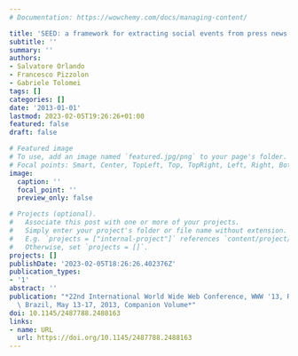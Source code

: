 ```yaml
---
# Documentation: https://wowchemy.com/docs/managing-content/

title: 'SEED: a framework for extracting social events from press news'
subtitle: ''
summary: ''
authors:
- Salvatore Orlando
- Francesco Pizzolon
- Gabriele Tolomei
tags: []
categories: []
date: '2013-01-01'
lastmod: 2023-02-05T19:26:26+01:00
featured: false
draft: false

# Featured image
# To use, add an image named `featured.jpg/png` to your page's folder.
# Focal points: Smart, Center, TopLeft, Top, TopRight, Left, Right, BottomLeft, Bottom, BottomRight.
image:
  caption: ''
  focal_point: ''
  preview_only: false

# Projects (optional).
#   Associate this post with one or more of your projects.
#   Simply enter your project's folder or file name without extension.
#   E.g. `projects = ["internal-project"]` references `content/project/deep-learning/index.md`.
#   Otherwise, set `projects = []`.
projects: []
publishDate: '2023-02-05T18:26:26.402376Z'
publication_types:
- '1'
abstract: ''
publication: "*22nd International World Wide Web Conference, WWW '13, Rio de Janeiro,\
  \ Brazil, May 13-17, 2013, Companion Volume*"
doi: 10.1145/2487788.2488163
links:
- name: URL
  url: https://doi.org/10.1145/2487788.2488163
---
```

